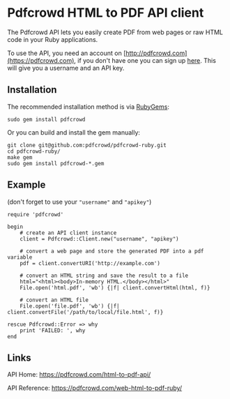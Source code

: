 # Pdfcrowd HTML to PDF API client

The Pdfcrowd API lets you easily create PDF from web pages or raw HTML
code in your Ruby applications.

To use the API, you need an account on
[http://pdfcrowd.com](https://pdfcrowd.com), if you don't have one you
can sign up [here](https://pdfcrowd.com/pricing/api/). This will give
you a username and an API key.

## Installation

The recommended installation method is via
[RubyGems](https://rubygems.org/gems/pdfcrowd):

    sudo gem install pdfcrowd
    
Or you can build and install the gem manually:

    git clone git@github.com:pdfcrowd/pdfcrowd-ruby.git
    cd pdfcrowd-ruby/
    make gem
    sudo gem install pdfcrowd-*.gem   

## Example

(don't forget to use your `"username"` and `"apikey"`)

    require 'pdfcrowd'
    
    begin
        # create an API client instance
        client = Pdfcrowd::Client.new("username", "apikey")
    
        # convert a web page and store the generated PDF into a pdf variable
        pdf = client.convertURI('http://example.com')
    
        # convert an HTML string and save the result to a file
        html="<html><body>In-memory HTML.</body></html>"
        File.open('html.pdf', 'wb') {|f| client.convertHtml(html, f)}
    
        # convert an HTML file
        File.open('file.pdf', 'wb') {|f| client.convertFile('/path/to/local/file.html', f)}
    
    rescue Pdfcrowd::Error => why
        print 'FAILED: ', why
    end

## Links

API Home:
 <https://pdfcrowd.com/html-to-pdf-api/>
 
API Reference:
 <https://pdfcrowd.com/web-html-to-pdf-ruby/>
